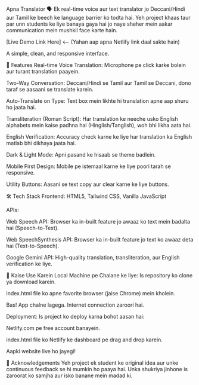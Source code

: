 Apna Translator 🗣️
Ek real-time voice aur text translator jo Deccani/Hindi aur Tamil ke beech ke language barrier ko todta hai. Yeh project khaas taur par unn students ke liye banaya gaya hai jo naye sheher mein aakar communication mein mushkil face karte hain.

[Live Demo Link Here] <-- (Yahan aap apna Netlify link daal sakte hain)

A simple, clean, and responsive interface.

🌟 Features
Real-time Voice Translation: Microphone pe click karke bolein aur turant translation paayein.

Two-Way Conversation: Deccani/Hindi se Tamil aur Tamil se Deccani, dono taraf se aasaani se translate karein.

Auto-Translate on Type: Text box mein likhte hi translation apne aap shuru ho jaata hai.

Transliteration (Roman Script): Har translation ke neeche usko English alphabets mein kaise padhna hai (Hinglish/Tanglish), woh bhi likha aata hai.

English Verification: Accuracy check karne ke liye har translation ka English matlab bhi dikhaya jaata hai.

Dark & Light Mode: Apni pasand ke hisaab se theme badlein.

Mobile First Design: Mobile pe istemaal karne ke liye poori tarah se responsive.

Utility Buttons: Aasani se text copy aur clear karne ke liye buttons.

🛠️ Tech Stack
Frontend: HTML5, Tailwind CSS, Vanilla JavaScript

APIs:

Web Speech API: Browser ka in-built feature jo awaaz ko text mein badalta hai (Speech-to-Text).

Web SpeechSynthesis API: Browser ka in-built feature jo text ko awaaz deta hai (Text-to-Speech).

Google Gemini API: High-quality translation, transliteration, aur English verification ke liye.

🚀 Kaise Use Karein
Local Machine pe Chalane ke liye:
Is repository ko clone ya download karein.

index.html file ko apne favorite browser (jaise Chrome) mein kholein.

Bas! App chalne lagega. Internet connection zaroori hai.

Deployment:
Is project ko deploy karna bohot aasan hai:

Netlify.com pe free account banayein.

index.html file ko Netlify ke dashboard pe drag and drop karein.

Aapki website live ho jayegi!

🙏 Acknowledgements
Yeh project ek student ke original idea aur unke continuous feedback se hi mumkin ho paaya hai. Unka shukriya jinhone is zaroorat ko samjha aur isko banane mein madad ki.
